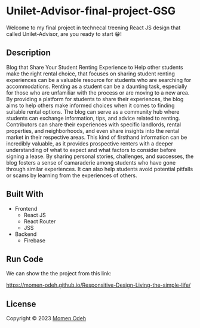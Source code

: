 # Unilet-Advisor-final-project-GSG
Welcome to my final project in technecal treening React JS design that called Unilet-Advisor, are you ready to start 😁!

## Description
Blog that Share Your Student Renting Experience to Help other students make the right rental choice, that focuses on sharing student renting experiences can be a valuable resource for students who are searching for accommodations. Renting as a student can be a daunting task, especially for those who are unfamiliar with the process or are moving to a new area. By providing a platform for students to share their experiences, the blog aims to help others make informed choices when it comes to finding suitable rental options.  The blog can serve as a community hub where students can exchange information, tips, and advice related to renting. Contributors can share their experiences with specific landlords, rental properties, and neighborhoods, and even share insights into the rental market in their respective areas. This kind of firsthand information can be incredibly valuable, as it provides prospective renters with a deeper understanding of what to expect and what factors to consider before signing a lease.  By sharing personal stories, challenges, and successes, the blog fosters a sense of camaraderie among students who have gone through similar experiences. It can also help students avoid potential pitfalls or scams by learning from the experiences of others.

## Built With
* Frontend
  * React JS
  * React Router
  * JSS
* Backend
  * Firebase

## Run Code
We can show the the project from this link: 

https://momen-odeh.github.io/Responsitive-Design-Living-the-simple-life/

## License
Copyright © 2023 [Momen Odeh](https://github.com/Momen-Odeh)<br />
